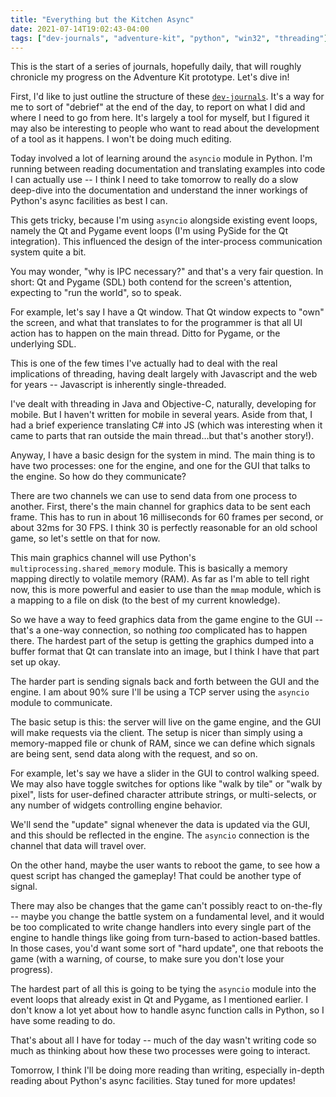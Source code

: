 ```yaml
---
title: "Everything but the Kitchen Async"
date: 2021-07-14T19:02:43-04:00
tags: ["dev-journals", "adventure-kit", "python", "win32", "threading"]
---
```


This is the start of a series of journals, hopefully daily, that will roughly chronicle my progress on the Adventure Kit prototype. Let's dive in!

First, I'd like to just outline the structure of these [`dev-journals`](/tags/dev-journals). It's a way for me to sort of "debrief" at the end of the day, to report on what I did and where I need to go from here. It's largely a tool for myself, but I figured it may also be interesting to people who want to read about the development of a tool as it happens. I won't be doing much editing. 

Today involved a lot of learning around the `asyncio` module in Python. I'm running between reading documentation and translating examples into code I can actually use -- I think I need to take tomorrow to really do a slow deep-dive into the documentation and understand the inner workings of Python's async facilities as best I can.

This gets tricky, because I'm using `asyncio` alongside existing event loops, namely the Qt and Pygame event loops (I'm using PySide for the Qt integration). This influenced the design of the inter-process communication system quite a bit.

You may wonder, "why is IPC necessary?" and that's a very fair question. In short: Qt and Pygame (SDL) both contend for the screen's attention, expecting to "run the world", so to speak.

For example, let's say I have a Qt window. That Qt window expects to "own" the screen, and what that translates to for the programmer is that all UI action has to happen on the main thread. Ditto for Pygame, or the underlying SDL.

This is one of the few times I've actually had to deal with the real implications of threading, having dealt largely with Javascript and the web for years -- Javascript is inherently single-threaded.

I've dealt with threading in Java and Objective-C, naturally, developing for mobile. But I haven't written for mobile in several years. Aside from that, I had a brief experience translating C# into JS (which was interesting when it came to parts that ran outside the main thread...but that's another story!).

Anyway, I have a basic design for the system in mind. The main thing is to have two processes: one for the engine, and one for the GUI that talks to the engine. So how do they communicate?

There are two channels we can use to send data from one process to another. First, there's the main channel for graphics data to be sent each frame. This has to run in about 16 milliseconds for 60 frames per second, or about 32ms for 30 FPS. I think 30 is perfectly reasonable for an old school game, so let's settle on that for now.

This main graphics channel will use Python's `multiprocessing.shared_memory` module. This is basically a memory mapping directly to volatile memory (RAM). As far as I'm able to tell right now, this is more powerful and easier to use than the `mmap` module, which is a mapping to a file on disk (to the best of my current knowledge).

So we have a way to feed graphics data from the game engine to the GUI -- that's a one-way connection, so nothing _too_ complicated has to happen there. The hardest part of the setup is getting the graphics dumped into a buffer format that Qt can translate into an image, but I think I have that part set up okay.

The harder part is sending signals back and forth between the GUI and the engine. I am about 90% sure I'll be using a TCP server using the `asyncio` module to communicate.

The basic setup is this: the server will live on the game engine, and the GUI will make requests via the client. The setup is nicer than simply using a memory-mapped file or chunk of RAM, since we can define which signals are being sent, send data along with the request, and so on.

For example, let's say we have a slider in the GUI to control walking speed. We may also have toggle switches for options like "walk by tile" or "walk by pixel", lists for user-defined character attribute strings, or multi-selects, or any number of widgets controlling engine behavior.

We'll send the "update" signal whenever the data is updated via the GUI, and this should be reflected in the engine. The `asyncio` connection is the channel that data will travel over.

On the other hand, maybe the user wants to reboot the game, to see how a quest script has changed the gameplay! That could be another type of signal.

There may also be changes that the game can't possibly react to on-the-fly -- maybe you change the battle system on a fundamental level, and it would be too complicated to write change handlers into every single part of the engine to handle things like going from turn-based to action-based battles. In those cases, you'd want some sort of "hard update", one that reboots the game (with a warning, of course, to make sure you don't lose your progress).

The hardest part of all this is going to be tying the `asyncio` module into the event loops that already exist in Qt and Pygame, as I mentioned earlier. I don't know a lot yet about how to handle async function calls in Python, so I have some reading to do.

That's about all I have for today -- much of the day wasn't writing code so much as thinking about how these two processes were going to interact.

Tomorrow, I think I'll be doing more reading than writing, especially in-depth reading about Python's async facilities. Stay tuned for more updates!
